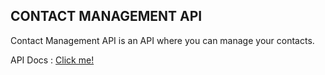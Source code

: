 ## CONTACT MANAGEMENT API

Contact Management API is an API where you can manage your contacts.

API Docs : [Click me!](docs/api.md)

